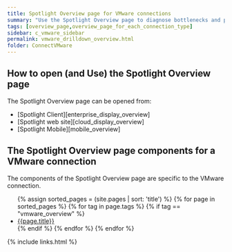```yaml
---
title: Spotlight Overview page for VMware connections
summary: "Use the Spotlight Overview page to diagnose bottlenecks and problem areas on a single VMware connection."
tags: [overview_page,overview_page_for_each_connection_type]
sidebar: c_vmware_sidebar
permalink: vmware_drilldown_overview.html
folder: ConnectVMware
---
```



## How to open (and Use) the Spotlight Overview page
The Spotlight Overview page can be opened from:
* [Spotlight Client][enterprise_display_overview]
* [Spotlight web site][cloud_display_overview]
* [Spotlight Mobile][mobile_overview]

## The Spotlight Overview page components for a VMware connection
The components of the Spotlight Overview page are specific to the VMware connection.

<ul>
{% assign sorted_pages = (site.pages | sort: 'title') %}
{% for page in sorted_pages %}
{% for tag in page.tags %}
{% if tag == "vmware_overview" %}
<li><a href="{{ page.url | prepend: site.baseurl}}">{{page.title}}</a></li>
{% endif %}
{% endfor %}
{% endfor %}
</ul>




{% include links.html %}

